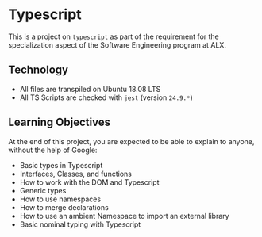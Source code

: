 # Typescript
This is a project on `typescript` as part of the requirement for the specialization aspect of the Software Engineering program at ALX.

## Technology
* All files are transpiled on Ubuntu 18.08 LTS
* All TS Scripts are checked with `jest` (version `24.9.*`)

## Learning Objectives
At the end of this project, you are expected to be able to explain to anyone, without the help of Google:
* Basic types in Typescript
* Interfaces, Classes, and functions
* How to work with the DOM and Typescript
* Generic types
* How to use namespaces
* How to merge declarations
* How to use an ambient Namespace to import an external library
* Basic nominal typing with Typescript
